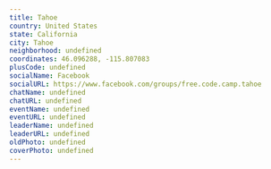 ```yaml
---
title: Tahoe
country: United States
state: California
city: Tahoe
neighborhood: undefined
coordinates: 46.096288, -115.807083
plusCode: undefined
socialName: Facebook
socialURL: https://www.facebook.com/groups/free.code.camp.tahoe
chatName: undefined
chatURL: undefined
eventName: undefined
eventURL: undefined
leaderName: undefined
leaderURL: undefined
oldPhoto: undefined
coverPhoto: undefined
---
```

